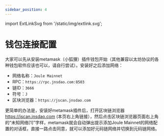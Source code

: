 ```yaml
---
sidebar_position: 4
---
```


import ExtLinkSvg from '/static/img/extlink.svg';

# 钱包连接配置

大家可以先从安装metamask（小狐狸）插件钱包开始（其他兼容以太坊协议的各种钱包软件应该也可以，请自行尝试）。安装好之后添加网络：

- 网络名称：```Joule Mainnet```
- RPC：```https://rpc.jnsdao.com:8503```
- 链ID：```3666```
- 符号：```J```
- 区块浏览器：```https://jscan.jnsdao.com```

更简单的办法是，安装好metamask插件后，打开区块链浏览器 https://jscan.jnsdao.com (本页右上角链接），然后点击区块链浏览器页面右上角的“未知网络[1]”字样，metamask就会自动弹出提示添加Joule Mainnet的网络配置的对话框，直接一路点击同意，就可以添加好元码链网络并切换到元码链网络。

